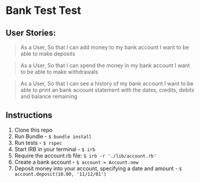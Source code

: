 # Bank Test Test

## User Stories:

> As a User,
So that I can add money to my bank account
I want to be able to make deposits

>As a User,
So that I can spend the money in my bank account
I want to be able to make withdrawals

>As a User,
So that I can see a history of my bank account
I want to be able to print an bank account statement with the dates, credits, debits and balance remaining

## Instructions

1. Clone this repo
2. Run Bundle - `$ bundle install`
3. Run tests - `$ rspec`
4. Start IRB in your terminal - `$ irb`
5. Require the account.rb file:
`$ irb -r './lib/account.rb' `
6. Create a bank account - `$ account = Account.new`
7. Deposit money into your account, specifying a date and amount - `$ account.deposit(10.00, '11/12/01')`
